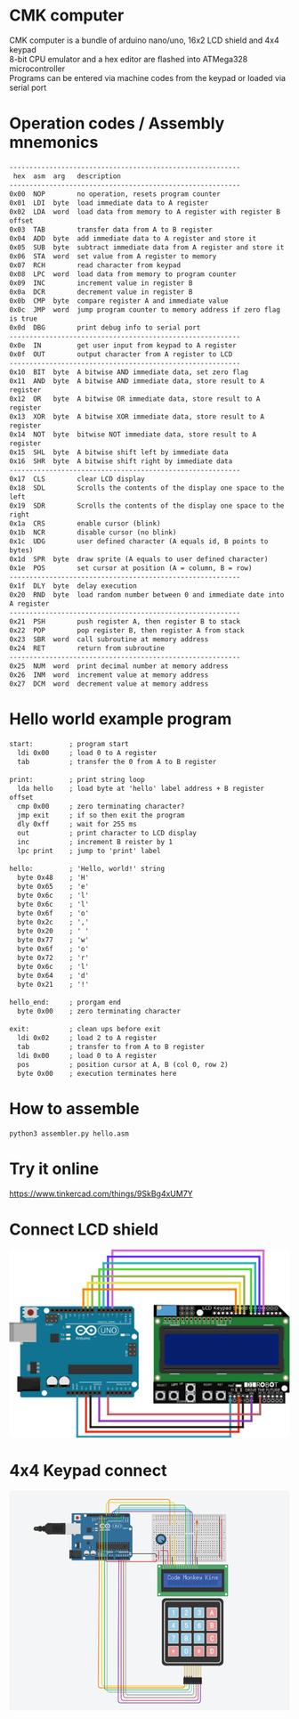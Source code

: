 # CMK computer
CMK computer is a bundle of arduino nano/uno, 16x2 LCD shield and 4x4 keypad<br>
8-bit CPU emulator and a hex editor are flashed into ATMega328 microcontroller<br>
Programs can be entered via machine codes from the keypad or loaded via serial port<br>

# Operation codes / Assembly mnemonics
    ----------------------------------------------------------
     hex  asm  arg   description
    ----------------------------------------------------------
    0x00  NOP        no operation, resets program counter
    0x01  LDI  byte  load immediate data to A register
    0x02  LDA  word  load data from memory to A register with register B offset
    0x03  TAB        transfer data from A to B register
    0x04  ADD  byte  add immediate data to A register and store it
    0x05  SUB  byte  subtract immediate data from A register and store it
    0x06  STA  word  set value from A register to memory
    0x07  RCH        read character from keypad
    0x08  LPC  word  load data from memory to program counter
    0x09  INC        increment value in register B
    0x0a  DCR        decrement value in register B
    0x0b  CMP  byte  compare register A and immediate value
    0x0c  JMP  word  jump program counter to memory address if zero flag is true
    0x0d  DBG        print debug info to serial port
    ----------------------------------------------------------
    0x0e  IN         get user input from keypad to A register
    0x0f  OUT        output character from A register to LCD
    ----------------------------------------------------------
    0x10  BIT  byte  A bitwise AND immediate data, set zero flag
    0x11  AND  byte  A bitwise AND immediate data, store result to A register
    0x12  OR   byte  A bitwise OR immediate data, store result to A register
    0x13  XOR  byte  A bitwise XOR immediate data, store result to A register
    0x14  NOT  byte  bitwise NOT immediate data, store result to A register
    0x15  SHL  byte  A bitwise shift left by immediate data
    0x16  SHR  byte  A bitwise shift right by immediate data
    ----------------------------------------------------------
    0x17  CLS        clear LCD display
    0x18  SDL        Scrolls the contents of the display one space to the left
    0x19  SDR        Scrolls the contents of the display one space to the right
    0x1a  CRS        enable cursor (blink)
    0x1b  NCR        disable cursor (no blink)
    0x1c  UDG        user defined character (A equals id, B points to bytes)
    0x1d  SPR  byte  draw sprite (A equals to user defined character)
    0x1e  POS        set cursor at position (A = column, B = row)
    ----------------------------------------------------------
    0x1f  DLY  byte  delay execution
    0x20  RND  byte  load random number between 0 and immediate date into A register
    ----------------------------------------------------------
    0x21  PSH        push register A, then register B to stack
    0x22  POP        pop register B, then register A from stack
    0x23  SBR  word  call subroutine at memory address
    0x24  RET        return from subroutine
    ----------------------------------------------------------
    0x25  NUM  word  print decimal number at memory address
    0x26  INM  word  increment value at memory address
    0x27  DCM  word  decrement value at memory address

# Hello world example program
    start:         ; program start
      ldi 0x00     ; load 0 to A register
      tab          ; transfer the 0 from A to B register

    print:         ; print string loop
      lda hello    ; load byte at 'hello' label address + B register offset
      cmp 0x00     ; zero terminating character?
      jmp exit     ; if so then exit the program
      dly 0xff     ; wait for 255 ms
      out          ; print character to LCD display
      inc          ; increment B reister by 1
      lpc print    ; jump to 'print' label

    hello:         ; 'Hello, world!' string
      byte 0x48    ; 'H'
      byte 0x65    ; 'e'
      byte 0x6c    ; 'l'
      byte 0x6c    ; 'l'
      byte 0x6f    ; 'o'
      byte 0x2c    ; ','
      byte 0x20    ; ' '
      byte 0x77    ; 'w'
      byte 0x6f    ; 'o'
      byte 0x72    ; 'r'
      byte 0x6c    ; 'l'
      byte 0x64    ; 'd'
      byte 0x21    ; '!'
      
    hello_end:     ; prorgam end
      byte 0x00    ; zero terminating character

    exit:          ; clean ups before exit
      ldi 0x02     ; load 2 to A register
      tab          ; transfer to from A to B register
      ldi 0x00     ; load 0 to A register
      pos          ; position cursor at A, B (col 0, row 2)
      byte 0x00    ; execution terminates here

# How to assemble
    python3 assembler.py hello.asm

# Try it online
https://www.tinkercad.com/things/9SkBg4xUM7Y

# Connect LCD shield
![LCD connect](https://raw.githubusercontent.com/maksimKorzh/cmk-computer/main/LCD_connect.png?token=AIFH42ONBYZL4KWSQ5HZGL3BPQDE4)

# 4x4 Keypad connect
![Keypad_connect](https://raw.githubusercontent.com/maksimKorzh/cmk-computer/main/Keypad_connect.png?token=AIFH42PHZAH27XM37VCJ2NDBPQDDO)

